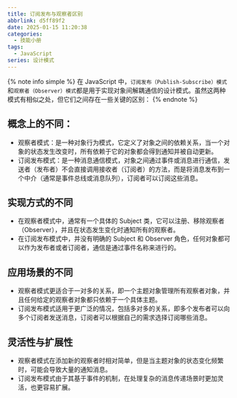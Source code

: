 ```yaml
---
title: 订阅发布与观察者区别
abbrlink: d5ff89f2
date: 2025-01-15 11:20:38
categories:
  - 技能小册
tags:
  - JavaScript
series: 设计模式
---
```


{% note info simple %}
在 JavaScript 中，`订阅发布（Publish-Subscribe）模式`和`观察者（Observer）模式`都是用于实现对象间解耦通信的设计模式。虽然这两种模式有相似之处，但它们之间存在一些关键的区别：
{% endnote %}

## 概念上的不同：

- 观察者模式：是一种对象行为模式，它定义了对象之间的依赖关系，当一个对象的状态发生改变时，所有依赖于它的对象都会得到通知并被自动更新。
- 订阅发布模式：是一种消息通信模式，对象之间通过事件或消息进行通信，发送者（发布者）不会直接调用接收者（订阅者）的方法，而是将消息发布到一个中介（通常是事件总线或消息队列），订阅者可以订阅这些消息。

## 实现方式的不同

- 在观察者模式中，通常有一个具体的 Subject 类，它可以注册、移除观察者（Observer），并且在状态发生变化时通知所有的观察者。
- 在订阅发布模式中，并没有明确的 Subject 和 Observer 角色，任何对象都可以作为发布者或者订阅者，通信是通过事件名称来进行的。

## 应用场景的不同

- 观察者模式更适合于一对多的关系，即一个主题对象管理所有观察者对象，并且任何给定的观察者对象都只依赖于一个具体主题。
- 订阅发布模式适用于更广泛的情况，包括多对多的关系，即多个发布者可以向多个订阅者发送消息，订阅者可以根据自己的需求选择订阅哪些消息。

## 灵活性与扩展性

- 观察者模式在添加新的观察者时相对简单，但是当主题对象的状态变化频繁时，可能会导致大量的通知消息。
- 订阅发布模式由于其基于事件的机制，在处理复杂的消息传递场景时更加灵活，也更容易扩展。
